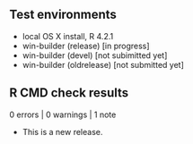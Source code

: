 ## Test environments
* local OS X install, R 4.2.1
* win-builder (release) [in progress]
* win-builder (devel) [not subimitted yet]
* win-builder (oldrelease) [not submitted yet]

## R CMD check results

0 errors | 0 warnings | 1 note

* This is a new release.
